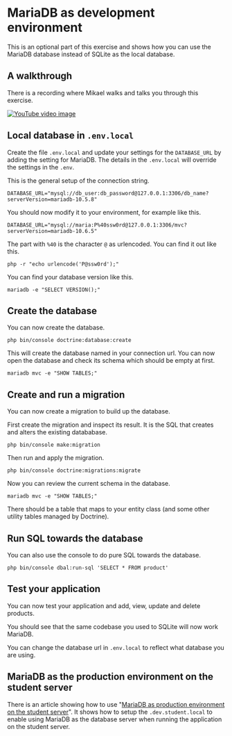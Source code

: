 MariaDB as development environment
===========================

This is an optional part of this exercise and shows how you can use the MariaDB database instead of SQLite as the local database.



A walkthrough
-----------------------------------

There is a recording where Mikael walks and talks you through this exercise.

[![YouTube video image](http://img.youtube.com/vi/nEiN3mUGnmw/0.jpg)](http://www.youtube.com/watch?v=nEiN3mUGnmw "Kmom05 - Symfony och Doctrine ORM med MariaDB som lokal utvecklingsmiljö (övning)")



Local database in `.env.local`
---------------------------

Create the file `.env.local` and update your settings for the `DATABASE_URL` by adding the setting for MariaDB. The details in the `.env.local` will override the settings in the `.env`.

This is the general setup of the connection string.

```
DATABASE_URL="mysql://db_user:db_password@127.0.0.1:3306/db_name?serverVersion=mariadb-10.5.8"
```

You should now modify it to your environment, for example like this.

```
DATABASE_URL="mysql://maria:P%40ssw0rd@127.0.0.1:3306/mvc?serverVersion=mariadb-10.6.5"
```

The part with `%40` is the character `@` as urlencoded. You can find it out like this.

```
php -r "echo urlencode('P@ssw0rd');"
```

You can find your database version like this.

```
mariadb -e "SELECT VERSION();"
```




Create the database
---------------------------

You can now create the database.

```
php bin/console doctrine:database:create
```

This will create the database named in your connection url. You can now open the database and check its schema which should be empty at first.

```
mariadb mvc -e "SHOW TABLES;"
```


Create and run a migration
---------------------------

You can now create a migration to build up the database.

First create the migration and inspect its result. It is the SQL that creates and alters the existing datababase.

```
php bin/console make:migration
```

Then run and apply the migration.

```
php bin/console doctrine:migrations:migrate
```

Now you can review the current schema in the database.

```
mariadb mvc -e "SHOW TABLES;"
```

There should be a table that maps to your entity class (and some other utility tables managed by Doctrine).



Run SQL towards the database
---------------------------

You can also use the console to do pure SQL towards the database.

```
php bin/console dbal:run-sql 'SELECT * FROM product'
```



Test your application
---------------------------

You can now test your application and add, view, update and delete products.

You should see that the same codebase you used to SQLite will now work MariaDB.

You can change the database url in `.env.local` to reflect what database you are using.



MariaDB as the production environment on the student server
---------------------------

There is an article showing how to use "[MariaDB as production environment on the student server](README_mariadb_production.md)". It shows how to setup the `.dev.student.local` to enable using MariaDB as the database server when running the application on the student server.



<!-- Raw SQL -->

<!-- Add methods to the entity object -->
<!-- Search page -->

